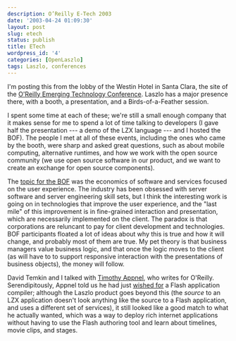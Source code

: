 ```yaml
---
description: O’Reilly E-Tech 2003
date: '2003-04-24 01:09:30'
layout: post
slug: etech
status: publish
title: ETech
wordpress_id: '4'
categories: [OpenLaszlo]
tags: Laszlo, conferences
---
```


I'm posting this from the lobby of the Westin Hotel in Santa Clara, the site of the [O'Reilly Emerging Technology Conference](http://conferences.oreillynet.com/etcon/).  Laszlo has a major presence there, with a booth, a presentation, and a Birds-of-a-Feather session.

I spent some time at each of these; we're still a small enough company that it makes sense for me to spend a lot of time talking to developers  (I gave half the presentation --- a demo of the LZX language --- and I hosted the BOF).  The people I met at all of these events, including the ones who came by the booth, were sharp and asked great questions, such as about mobile computing, alternative runtimes, and how we work with the open source community (we use open source software in our product, and we want to create an exchange for open source components).

The [topic for the BOF](http://conferences.oreillynet.com/cs/et2003/view/e_sess/4345) was the economics of software and services focused on the user experience.  The industry has been obsessed with server software and server engineering skill sets, but I think the interesting work is going on in technologies that improve the user experience, and the "last mile" of this improvement is in fine-grained interaction and presentation, which are necessarily implemented on the client.  The paradox is that corporations are reluncant to pay for client development and technologies.  BOF participants floated a lot of ideas about why this is true and how it will change, and probably most of them are true.  My pet theory is that business managers value business logic, and that once the logic moves to the client (as will have to to support responsive interaction with the presentations of business objects), the money will follow.

David Temkin and I talked with [Timothy Appnel](http://www.mplode.com/tima/), who writes for O'Reilly.  Serendipitously, Appnel told us he had just [wished for](http://www.mplode.com/tima/archives/000236.html) a Flash application compiler; although the Laszlo product goes beyond this (the _source_ to an LZX application doesn't look anything like the source to a Flash application, and uses a different set of services), it still looked like a good match to what he actually wanted, which was a way to deploy rich internet applications without having to use the Flash authoring tool and learn about timelines, movie clips, and stages.
